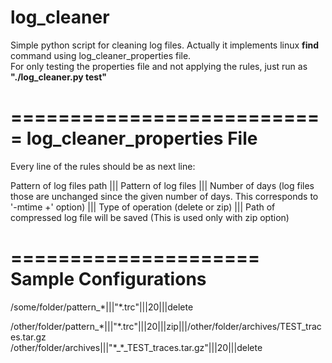 # log_cleaner

Simple python script for cleaning log files. Actually it implements linux **find** command using log_cleaner_properties file.  
For only testing the properties file and not applying the rules, just run as **"./log_cleaner.py test"**

===========================
log_cleaner_properties File
===========================
Every line of the rules should be as next line:  
  
Pattern of log files path ||| Pattern of log files ||| Number of days (log files those are unchanged since the given number of days. This corresponds to '-mtime +' option) ||| Type of operation (delete or zip) ||| Path of compressed log file will be saved (This is used only with zip option)

=====================
Sample Configurations
=====================
/some/folder/pattern_\*|||"\*.trc"|||20|||delete  
  
/other/folder/pattern_\*|||"\*.trc"|||20|||zip|||/other/folder/archives/TEST_traces.tar.gz  
/other/folder/archives|||"\*_\*_TEST_traces.tar.gz"|||20|||delete
